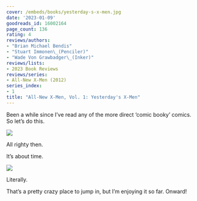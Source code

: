 ```yaml
---
cover: /embeds/books/yesterday-s-x-men.jpg
date: '2023-01-09'
goodreads_id: 16002164
page_count: 136
rating: 4
reviews/authors:
- "Brian Michael Bendis"
- "Stuart Immonen\_(Penciler)"
- "Wade Von Grawbadger\_(Inker)"
reviews/lists:
- 2023 Book Reviews
reviews/series:
- All-New X-Men (2012)
series_index:
- 1
title: "All-New X-Men, Vol. 1: Yesterday's X-Men"
---
```

Been a while since I’ve read any of the more direct ‘comic booky’ comics. So let’s do this. 

![](/embeds/books/attachments/all-new-x-men-1-d8bba3.png)

All righty then. 

<!--more-->

It’s about time. 

![](/embeds/books/attachments/all-new-x-men-1-03e15e.png)

Literally. 

That’s a pretty crazy place to jump in, but I’m enjoying it so far. Onward!

